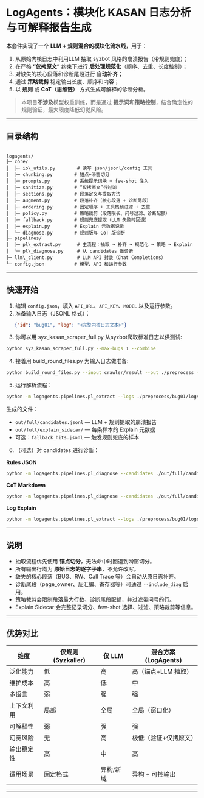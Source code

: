 
# LogAgents：模块化 KASAN 日志分析与可解释报告生成

本套件实现了一个 **LLM + 规则混合的模块化流水线**，用于：
1. 从原始内核日志中利用LLM 抽取 syzbot 风格的崩溃报告（带规则兜底）；
2. 在严格 **“仅拷原文”** 约束下进行 **后处理规范化**（顺序、去重、长度控制）；
3. 对缺失的核心段落和诊断尾段进行 **自动补齐**；
4. 通过 **策略裁剪** 稳定输出长度、顺序和内容；
5. 以 **规则** 或 **CoT（思维链）** 方式生成可解释的诊断分析。

> 本项目**不涉及**模型权重训练，而是通过 **提示词和策略控制**，结合确定性的规则验证，最大限度降低幻觉风险。

---

## 目录结构

```

logagents/
├─ core/
│  ├─ io\_utils.py        # 读写 json/jsonl/config 工具
│  ├─ chunking.py        # 锚点+滑窗切分
│  ├─ prompts.py         # 系统提示词块 + few-shot 注入
│  ├─ sanitize.py        # “仅拷原文”行过滤
│  ├─ sections.py        # 段落定义与提取方法
│  ├─ augment.py         # 段落补齐（核心段落 + 诊断尾段）
│  ├─ ordering.py        # 固定顺序 + 工具栈帧过滤 + 去重
│  ├─ policy.py          # 策略裁剪（段落限长、问号过滤、诊断配额）
│  ├─ fallback.py        # 规则兜底提取（LLM 失败时回退）
│  ├─ explain.py         # Explain 元数据记录
│  └─ diagnose.py        # 规则版与 CoT 版诊断
├─ pipelines/
│  ├─ pl\_extract.py      # 主流程：抽取 → 补齐 → 规范化 → 策略 → Explain
│  └─ pl\_diagnose.py     # 从 candidates 做诊断
├─ llm\_client.py         # LLM API 封装（Chat Completions）
└─ config.json           # 模型、API 和运行参数

````

---

## 快速开始

1. 编辑 `config.json`，填入 `API_URL`、`API_KEY`、`MODEL` 以及运行参数。
2. 准备输入日志（JSONL 格式）：
```json
   {"id": "bug01", "log": "<完整内核日志文本>"}
````
3. 你可以用 syz_kasan_scraper_full.py 从syzbot爬取标准日志以供测试:

```bash
python syz_kasan_scraper_full.py --max-bugs 1 --combine 
```
4. 接着用 build_round_files.py 为输入日志做准备:
```bash
python build_round_files.py --input crawler/result --out ./preprocess --source crawler
```
5. 运行解析流程：

```bash
python -m logagents.pipelines.pl_extract --logs ./preprocess/bug01/logs.jsonl --out  ./out/full --span full --mode ai_try --compact --explain sidecar --include_diag true
```

生成的文件：

* `out/full/candidates.jsonl` — LLM + 规则提取的崩溃报告
* `out/full/explain_sidecar/` — 每条样本的 Explain 元数据
* 可选：`fallback_hits.jsonl` — 触发规则兜底的样本

6. （可选）对 candidates 进行诊断：

**Rules JSON**

```bash
python -m logagents.pipelines.pl_diagnose --candidates ./out/full/candidates.jsonl --out ./out/full/explain_CoT --mode rules --format json
```

**CoT Markdown**

```bash
python -m logagents.pipelines.pl_diagnose --candidates ./out/full/candidates.jsonl --out ./out/full/explain_CoT --mode cot --format md
```

**Log Explain**
```bash
python -m logagents.pipelines.pl_extract --logs ./preprocess/bug01/logs.jsonl --out  ./out/full --span full --mode ai_try --compact --explain sidecar --include_diag true   
```
---

## 说明

* 抽取流程优先使用 **锚点切分**，无法命中时回退到滑窗切分。
* 所有输出行均为 **原始日志的逐字子串**，不允许改写。
* 缺失的核心段落（BUG、RW、Call Trace 等）会自动从原日志补齐。
* 诊断尾段（page\_owner、反汇编、寄存器等）可通过 `--include_diag` 启用。
* 策略裁剪会限制段落最大行数、诊断尾段配额，并过滤带问号的行。
* Explain Sidecar 会完整记录切分、few-shot 选择、过滤、策略裁剪等信息。

---

## 优势对比

| 维度    | 仅规则 (Syzkaller) | 仅 LLM | 混合方案 (LogAgents) |
| ----- | --------------- | ----- | ---------------- |
| 泛化能力  | 低               | 高     | 高（锚点+LLM 抽取）     |
| 维护成本  | 高               | 低     | 中                |
| 多语言   | 弱               | 强     | 强                |
| 上下文利用 | 局部              | 全局    | 全局（窗口化）          |
| 可解释性  | 弱               | 强     | 强                |
| 幻觉风险  | 无               | 高     | 极低（验证+仅拷原文）      |
| 输出稳定性 | 高               | 中     | 高                |
| 适用场景  | 固定格式            | 异构/新域 | 异构 + 可控输出        |

---

